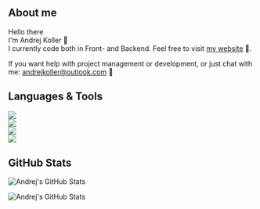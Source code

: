 <body>
  <div align="left">
    <div>
      <h2>About me</h2>
    </div>
    <div>
      <p>
        Hello there
        <br />
        I'm Andrej Koller 👋
        <br />
        I currently code both in Front- and Backend. Feel free to visit <a href="https://www.andrejkoller.com" target="_blank">my website</a> 💭.
      </p>
    </div>
    <div>
      <p>
        If you want help with project management or development, or just chat with me: <a href="mailto:andrejkoller@outlook.com">andrejkoller@outlook.com</a> 📧
      </p>
    </div>
  </div>
  <div align="left">
    <div>
      <h2>Languages & Tools</h2>
    </div>
    <div>
      <img src="https://skillicons.dev/icons?i=html,css,scss,js,ts,angular,react,nextjs,vue,tailwind,bootstrap" />
    </div>
    <div>
      <img src="https://skillicons.dev/icons?i=dotnet,cs,java" />
    </div>
    <div>
      <img src="https://skillicons.dev/icons?i=wordpress,webflow" />
    </div>
    <div>
      <img src="https://skillicons.dev/icons?i=vscode,visualstudio" />
    </div>
  </div>
  <div align="left">
    <div>
      <h2>GitHub Stats</h2>
    </div>
    <div>
      <p>
        <img src="https://github-readme-stats.vercel.app/api/top-langs/?username=andrejkoller&theme=dark&background=141321&text_color=ffffff&hide_progress=true" alt="Andrej's GitHub Stats" />
      </p>
    </div>
    <div>
      <p>
        <img src="https://streak-stats.demolab.com?user=andrejkoller&theme=dark&short_numbers=true&date_format=j%20M%5B%20Y%5D&exclude_days=Sun%2CSat" alt="Andrej's GitHub Stats" />
      </p>
    </div>
  </div>
</body>

